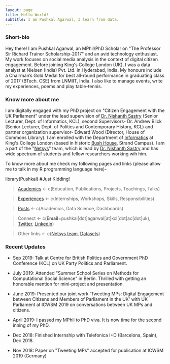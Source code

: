 ```yaml
---
layout: page
title: Hello World!
subtitle: I am Pushkal Agarwal, I learn from data.
---
```


### Short-bio
Hey there! I am Pushkal Agarwal, an MPhil/PhD Scholar on "The Professor Sir Richard Trainor Scholarship-2017" and an avid technology enthusiast. My work focuses on social media analysis in the context of digital citizen engagement. Before joining King's College London (UK), I was a data analyst at Nielsen (India) Pvt. Ltd. in Hyderabad, India. My honours include a Chairman’s Gold Medal for best all-round performance in graduating class of 2017 (BTech. CSE) from LNMIIT, India. I also like to manage events, write my experiences, poems and play table-tennis.

### Know more about me
I am digitally engaged with my PhD project on "Citizen Engagement with the UK Parliament" under the lead supervision of [Dr. Nishanth Sastry](https://nms.kcl.ac.uk/nishanth.sastry/) (Senior Lecturer, Dept. of Informatics, KCL), second Supervisors- Dr. Andrew Blick (Senior Lecturer, Dept. of Politics and Contemporary History, KCL) and partner organization supervisor- Edward Wood (Director, House of Commons Library).
I am enrolled with the Department of [Informatics](https://www.kcl.ac.uk/nms/depts/informatics/index) at King's College London (based in historic [Bush House](https://www.kcl.ac.uk/visit/location?id=093a1c0e-70e9-4ab4-ba92-49e8ec4f2dac), Strand Campus). I am a part of the "[Netsys](https://nms.kcl.ac.uk/netsys/)" team, which is lead by [Dr. Nishanth Sastry](https://nms.kcl.ac.uk/nishanth.sastry/) and has wide spectrum of students and fellow researchers working wih him.  

To know more about me check my following pages and links (please allow me to talk in my R programming language here)-

library(Pushkal) #Just Kidding!
> [Academics](/academics.md)    <- c(Education, Publications, Projects, Teachings, Talks)

> [Experiences](/experiences.md) <- c(Internships, Workshops, Skills, Responsibilities)

> [Posts](posts.md)                <- c(Academics, Data Science, Dashboards)

> Connect            <- c(**Email**=pushkal[dot]agarwal[at]kcl[dot]ac[dot]uk), [Twitter](https://twitter.com/pushkalagarwa), [LinkedIn](https://www.linkedin.com/in/pushkal-agarwal-71535a18/))

> Other links                   <- c([Netsys team](https://nms.kcl.ac.uk/netsys/), [Datasets](https://nms.kcl.ac.uk/netsys/))

### Recent Updates

- Sep 2019: Talk at Centre for British Politics and Government PhD Conference (KCL) on UK Party Politics and Parliament.

- July 2019: Attended "Summer School Series on Methods for Computational Social Science" in Berlin. Thrilled with getting an honorable mention for mini-project and presentation.

- June 2019: Presented our joint work  'Tweeting MPs: Digital Engagement between Citizens and Members of Parliament in the UK' with UK Parliament at ICWSM 2019 on conversations between UK MPs and citizens.

- April 2019: I passed my MPhil to PhD viva. It is now time for the second inning of my PhD. 

- Dec 2018: Finished Internship with Telefonica I+D (Barcelona, Spain), Dec 2018.

- Nov 2018: Paper on "Tweeting MPs" accepted for publication at ICWSM 2019 (Germany)  

  

